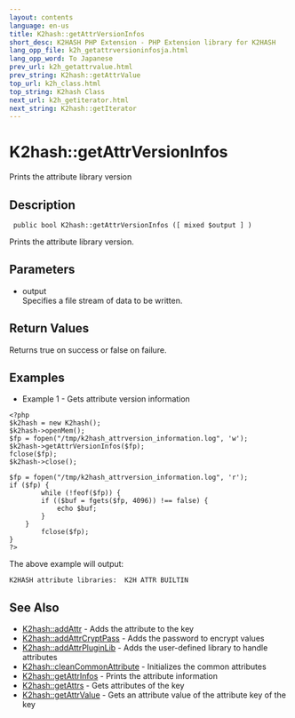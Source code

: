 ```yaml
---
layout: contents
language: en-us
title: K2hash::getAttrVersionInfos
short_desc: K2HASH PHP Extension - PHP Extension library for K2HASH
lang_opp_file: k2h_getattrversioninfosja.html
lang_opp_word: To Japanese
prev_url: k2h_getattrvalue.html
prev_string: K2hash::getAttrValue
top_url: k2h_class.html
top_string: K2hash Class
next_url: k2h_getiterator.html
next_string: K2hash::getIterator
---
```


# K2hash::getAttrVersionInfos
Prints the attribute library version

## Description

```
 public bool K2hash::getAttrVersionInfos ([ mixed $output ] )
```

Prints the attribute library version. 

## Parameters
- output  
Specifies a file stream of data to be written.

## Return Values
Returns true on success or false on failure. 

## Examples
- Example 1 - Gets attribute version information

```
<?php
$k2hash = new K2hash();
$k2hash->openMem();
$fp = fopen("/tmp/k2hash_attrversion_information.log", 'w');
$k2hash->getAttrVersionInfos($fp);
fclose($fp);
$k2hash->close();

$fp = fopen("/tmp/k2hash_attrversion_information.log", 'r');
if ($fp) {
        while (!feof($fp)) {
        if (($buf = fgets($fp, 4096)) !== false) {
            echo $buf;
        }
    }
        fclose($fp);
}
?>
```

The above example will output:

```
K2HASH attribute libraries:  K2H ATTR BUILTIN
```


## See Also
- [K2hash::addAttr](k2h_addattr.html) - Adds the attribute to the key
- [K2hash::addAttrCryptPass](k2h_addattrcryptpass.html) - Adds the password to encrypt values
- [K2hash::addAttrPluginLib](k2h_addattrpluginlib.html) - Adds the user-defined library to handle attributes
- [K2hash::cleanCommonAttribute](k2h_cleancommonattribute.html) - Initializes the common attributes
- [K2hash::getAttrInfos](k2h_getattrinfos.html) - Prints the attribute information
- [K2hash::getAttrs](k2h_getattrs.html) - Gets attributes of the key
- [K2hash::getAttrValue](k2h_getattrvalue.html) - Gets an attribute value of the attribute key of the key
